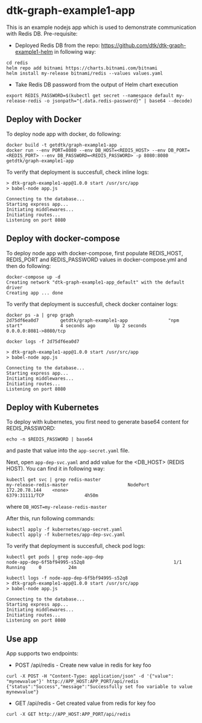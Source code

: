 # dtk-graph-example1-app

This is an example nodejs app which is used to demonstrate communication with Redis DB.
Pre-requisite: 
- Deployed Redis DB from the repo: https://github.com/dtk/dtk-graph-example1-helm in following way: 
```
cd redis
helm repo add bitnami https://charts.bitnami.com/bitnami
helm install my-release bitnami/redis --values values.yaml
```
- Take Redis DB password from the output of Helm chart execution
```
export REDIS_PASSWORD=$(kubectl get secret --namespace default my-release-redis -o jsonpath="{.data.redis-password}" | base64 --decode)
```

## Deploy with Docker

To deploy node app with docker, do following:
```
docker build -t getdtk/graph-example1-app .
docker run --env PORT=8080 --env DB_HOST=<REDIS_HOST> --env DB_PORT=<REDIS_PORT> --env DB_PASSWORD=<REDIS_PASSWORD> -p 8080:8080 getdtk/graph-example1-app
```

To verify that deployment is succesfull, check inline logs:
```
> dtk-graph-example1-app@1.0.0 start /usr/src/app
> babel-node app.js

Connecting to the database...
Starting express app...
Initiating middlewares...
Initiating routes...
Listening on port 8080
```

## Deploy with docker-compose

To deploy node app with docker-compose, first populate REDIS_HOST, REDIS_PORT and REDIS_PASSWORD values in docker-compose.yml and then do following:
```
docker-compose up -d
Creating network "dtk-graph-example1-app_default" with the default driver
Creating app ... done
```

To verify that deployment is succesfull, check docker container logs:
```
docker ps -a | grep graph
2d75df6ea0d7        getdtk/graph-example1-app               "npm start"              4 seconds ago       Up 2 seconds                    0.0.0.0:8081->8080/tcp
```

```
docker logs -f 2d75df6ea0d7

> dtk-graph-example1-app@1.0.0 start /usr/src/app
> babel-node app.js

Connecting to the database...
Starting express app...
Initiating middlewares...
Initiating routes...
Listening on port 8080
```

## Deploy with Kubernetes

To deploy with kubernetes, you first need to generate base64 content for REDIS_PASSWORD:
```
echo -n $REDIS_PASSWORD | base64
```
and paste that value into the `app-secret.yaml` file.

Next, open `app-dep-svc.yaml` and add value for the <DB_HOST> (REDIS HOST). You can find it in following way:
```
kubectl get svc | grep redis-master
my-release-redis-master                      NodePort       172.20.78.144    <none>                                                                   6379:31111/TCP               4h50m
```
where `DB_HOST=my-release-redis-master`

After this, run following commands:
```
kubectl apply -f kubernetes/app-secret.yaml
kubectl apply -f kubernetes/app-dep-svc.yaml
```

To verify that deployment is succesfull, check pod logs:
```
kubectl get pods | grep node-app-dep
node-app-dep-6f5bf94995-s52q8                                 1/1     Running     0          24m

kubectl logs -f node-app-dep-6f5bf94995-s52q8
> dtk-graph-example1-app@1.0.0 start /usr/src/app
> babel-node app.js

Connecting to the database...
Starting express app...
Initiating middlewares...
Initiating routes...
Listening on port 8080
```

## Use app

App supports two endpoints:
- POST /api/redis - Create new value in redis for key foo
```
curl -X POST -H "Content-Type: application/json" -d '{"value": "mynewvalue"}' http://APP_HOST:APP_PORT/api/redis
{"status":"Success","message":"Successfully set foo variable to value mynewvalue"}
```
- GET /api/redis - Get created value from redis for key foo
```
curl -X GET http://APP_HOST:APP_PORT/api/redis
```
